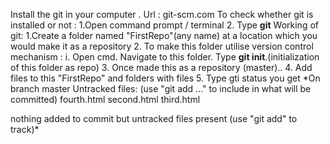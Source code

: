 Install the git in your computer . Url : git-scm.com
To check whether git is installed or not :
1.Open command prompt / terminal 
2. Type **git**
Working of git:
1.Create a folder named "FirstRepo"(any name) at a location which you would make it as a repository
2. To make this folder utilise version control mechanism : 
i. Open cmd. Navigate to this folder. Type **git init**.(initialization of this folder as repo) 3. Once made this as a repository (master).. 4. Add files to this "FirstRepo" and folders with files 5. Type gti status you get *On branch master Untracked files: (use "git add ..." to include in what will be committed) fourth.html second.html third.html

nothing added to commit but untracked files present (use "git add" to track)*
